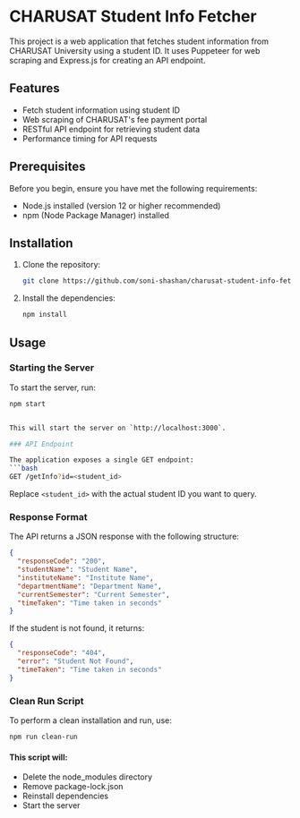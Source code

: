# CHARUSAT Student Info Fetcher

This project is a web application that fetches student information from CHARUSAT University using a student ID. It uses Puppeteer for web scraping and Express.js for creating an API endpoint.

## Features

- Fetch student information using student ID
- Web scraping of CHARUSAT's fee payment portal
- RESTful API endpoint for retrieving student data
- Performance timing for API requests

## Prerequisites

Before you begin, ensure you have met the following requirements:

- Node.js installed (version 12 or higher recommended)
- npm (Node Package Manager) installed

## Installation

1. Clone the repository:
   ```bash
   git clone https://github.com/soni-shashan/charusat-student-info-fetcher.git cd charusat-student-info-fetcher


2. Install the dependencies:
   ```bash
   npm install


## Usage

### Starting the Server

To start the server, run:
  ```bash
  npm start


This will start the server on `http://localhost:3000`.

### API Endpoint

The application exposes a single GET endpoint:
  ```bash
  GET /getInfo?id=<student_id>
  ```

Replace `<student_id>` with the actual student ID you want to query.

### Response Format

The API returns a JSON response with the following structure:

```json
{
  "responseCode": "200",
  "studentName": "Student Name",
  "instituteName": "Institute Name",
  "departmentName": "Department Name",
  "currentSemester": "Current Semester",
  "timeTaken": "Time taken in seconds"
}
```


If the student is not found, it returns:
```json
{
  "responseCode": "404",
  "error": "Student Not Found",
  "timeTaken": "Time taken in seconds"
}
```
### Clean Run Script
To perform a clean installation and run, use:
  ```bash
  npm run clean-run
  ```
#### This script will:
- Delete the node_modules directory
- Remove package-lock.json
- Reinstall dependencies
- Start the server
